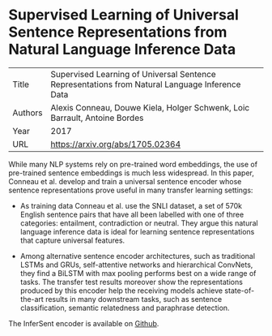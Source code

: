 # Supervised Learning of Universal Sentence Representations from Natural Language Inference Data

|||
| --- | --- |
| Title | Supervised Learning of Universal Sentence Representations from Natural Language Inference Data |
| Authors | Alexis Conneau, Douwe Kiela, Holger Schwenk, Loic Barrault, Antoine Bordes |
| Year | 2017 |
| URL | https://arxiv.org/abs/1705.02364 |

While many NLP systems rely on pre-trained word embeddings, the use of pre-trained sentence
embeddings is much less widespread. In this paper, Conneau et al. develop and train a
universal sentence encoder whose sentence representations prove useful in many transfer
learning settings: 

- As training data Conneau et al. use the SNLI dataset, a set of 570k English sentence pairs that 
have all been labelled with one of three categories: entailment, contradiction or neutral. 
They argue this natural language inference data is ideal for learning 
sentence representations that capture universal features. 

- Among alternative sentence encoder architectures, such as traditional LSTMs and GRUs,
self-attentive networks and hierarchical ConvNets, they find a BiLSTM with max pooling
performs best on a wide range of tasks. The transfer test results moreover show the
representations produced by this encoder help the receiving models achieve state-of-the-art
results in many downstream tasks, such as sentence classification, semantic 
relatedness and paraphrase detection. 

The InferSent encoder is available on [Github](https://github.com/facebookresearch/InferSent).